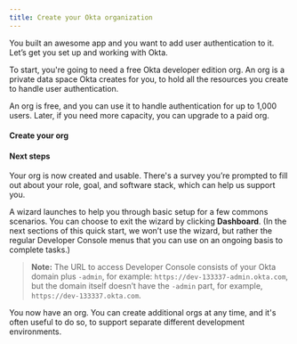 ```yaml
---
title: Create your Okta organization
---
```


You built an awesome app and you want to add user authentication to it. Let’s get you set up and working with Okta.

To start, you're going to need a free Okta developer edition org. An org is a private data space Okta creates for you, to hold all the resources you create to handle user authentication.

An org is free, and you can use it to handle authentication for up to 1,000 users. Later, if you need more capacity, you can upgrade to a paid org.

#### Create your org

<StackSelector snippet="create-org" />

#### Next steps

Your org is now created and usable. There's a survey you’re prompted to fill out about your role, goal, and software stack, which can help us support you.

A wizard launches to help you through basic setup for a few commons scenarios. You can choose to exit the wizard by clicking **Dashboard**. (In the next sections of this quick start, we won’t use the wizard, but rather the regular Developer Console menus that you can use on an ongoing basis to complete tasks.)

>**Note:** The URL to access Developer Console consists of your Okta domain plus `-admin`, for example: `https://dev-133337-admin.okta.com`, but the domain itself doesn’t have the `-admin` part, for example, `https://dev-133337.okta.com`.

You now have an org. You can create additional orgs at any time, and it's often useful to do so, to support separate different development environments.

<NextSectionLink/>

